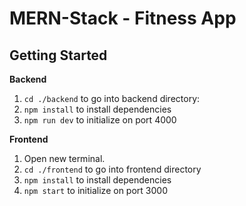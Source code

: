# MERN-Stack - Fitness App

## Getting Started

**Backend**
1. `cd ./backend` to go into backend directory:
2. `npm install` to install dependencies
3. `npm run dev` to initialize on port 4000


**Frontend**
1. Open new terminal.
2. `cd ./frontend` to go into frontend directory
3. `npm install` to install dependencies
4. `npm start` to initialize on port 3000
